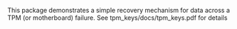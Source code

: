 This package demonstrates a simple recovery mechanism for data across a TPM (or motherboard) failure.
See tpm_keys/docs/tpm_keys.pdf for details
